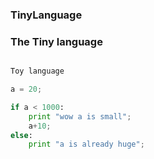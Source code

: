 ### TinyLanguage 



### The Tiny language 



```python

Toy language 

a = 20;

if a < 1000:
    print "wow a is small";
    a+10;
else:
    print "a is already huge";
